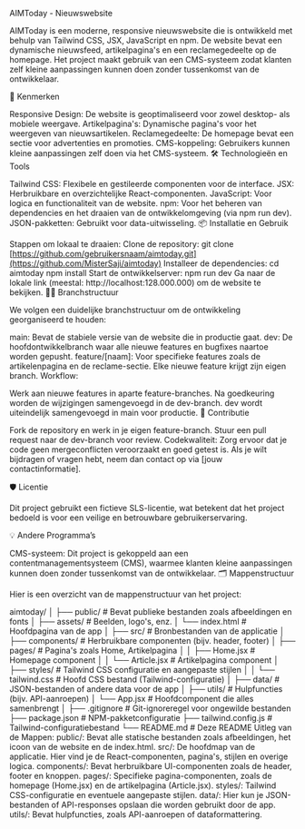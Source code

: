 AIMToday - Nieuwswebsite

AIMToday is een moderne, responsive nieuwswebsite die is ontwikkeld met behulp van Tailwind CSS, JSX, JavaScript en npm. De website bevat een dynamische nieuwsfeed, artikelpagina's en een reclamegedeelte op de homepage. Het project maakt gebruik van een CMS-systeem zodat klanten zelf kleine aanpassingen kunnen doen zonder tussenkomst van de ontwikkelaar.

🌟 Kenmerken

Responsive Design: De website is geoptimaliseerd voor zowel desktop- als mobiele weergave.
Artikelpagina's: Dynamische pagina's voor het weergeven van nieuwsartikelen.
Reclamegedeelte: De homepage bevat een sectie voor advertenties en promoties.
CMS-koppeling: Gebruikers kunnen kleine aanpassingen zelf doen via het CMS-systeem.
🛠️ Technologieën en Tools

Tailwind CSS: Flexibele en gestileerde componenten voor de interface.
JSX: Herbruikbare en overzichtelijke React-componenten.
JavaScript: Voor logica en functionaliteit van de website.
npm: Voor het beheren van dependencies en het draaien van de ontwikkelomgeving (via npm run dev).
JSON-pakketten: Gebruikt voor data-uitwisseling.
📦 Installatie en Gebruik

Stappen om lokaal te draaien:
Clone de repository:
git clone [https://github.com/gebruikersnaam/aimtoday.git](https://github.com/MisterSaji/aimtoday)
Installeer de dependencies:
cd aimtoday
npm install
Start de ontwikkelserver:
npm run dev
Ga naar de lokale link (meestal: http://localhost:128.000.000) om de website te bekijken.
🧑‍💻 Branchstructuur

We volgen een duidelijke branchstructuur om de ontwikkeling georganiseerd te houden:

main: Bevat de stabiele versie van de website die in productie gaat.
dev: De hoofdontwikkelbranch waar alle nieuwe features en bugfixes naartoe worden gepusht.
feature/[naam]: Voor specifieke features zoals de artikelenpagina en de reclame-sectie. Elke nieuwe feature krijgt zijn eigen branch.
Workflow:

Werk aan nieuwe features in aparte feature-branches.
Na goedkeuring worden de wijzigingen samengevoegd in de dev-branch.
dev wordt uiteindelijk samengevoegd in main voor productie.
🤝 Contributie

Fork de repository en werk in je eigen feature-branch.
Stuur een pull request naar de dev-branch voor review.
Codekwaliteit: Zorg ervoor dat je code geen mergeconflicten veroorzaakt en goed getest is.
Als je wilt bijdragen of vragen hebt, neem dan contact op via [jouw contactinformatie].

🛡️ Licentie

Dit project gebruikt een fictieve SLS-licentie, wat betekent dat het project bedoeld is voor een veilige en betrouwbare gebruikerservaring.

💡 Andere Programma’s

CMS-systeem: Dit project is gekoppeld aan een contentmanagementsysteem (CMS), waarmee klanten kleine aanpassingen kunnen doen zonder tussenkomst van de ontwikkelaar.
🗂️ Mappenstructuur

Hier is een overzicht van de mappenstructuur van het project:

aimtoday/
│
├── public/                # Bevat publieke bestanden zoals afbeeldingen en fonts
│   ├── assets/            # Beelden, logo's, enz.
│   └── index.html         # Hoofdpagina van de app
│
├── src/                   # Bronbestanden van de applicatie
│   ├── components/        # Herbruikbare componenten (bijv. header, footer)
│   ├── pages/             # Pagina's zoals Home, Artikelpagina
│   │   ├── Home.jsx       # Homepage component
│   │   └── Article.jsx    # Artikelpagina component
│   ├── styles/            # Tailwind CSS configuratie en aangepaste stijlen
│   │   └── tailwind.css   # Hoofd CSS bestand (Tailwind-configuratie)
│   ├── data/              # JSON-bestanden of andere data voor de app
│   ├── utils/             # Hulpfuncties (bijv. API-aanroepen)
│   └── App.jsx            # Hoofdcomponent die alles samenbrengt
│
├── .gitignore             # Git-ignoreregel voor ongewilde bestanden
├── package.json           # NPM-pakketconfiguratie
├── tailwind.config.js     # Tailwind-configuratiebestand
└── README.md              # Deze README
Uitleg van de Mappen:
public/: Bevat alle statische bestanden zoals afbeeldingen, het icoon van de website en de index.html.
src/: De hoofdmap van de applicatie. Hier vind je de React-componenten, pagina's, stijlen en overige logica.
components/: Bevat herbruikbare UI-componenten zoals de header, footer en knoppen.
pages/: Specifieke pagina-componenten, zoals de homepage (Home.jsx) en de artikelpagina (Article.jsx).
styles/: Tailwind CSS-configuratie en eventuele aangepaste stijlen.
data/: Hier kun je JSON-bestanden of API-responses opslaan die worden gebruikt door de app.
utils/: Bevat hulpfuncties, zoals API-aanroepen of dataformattering.
